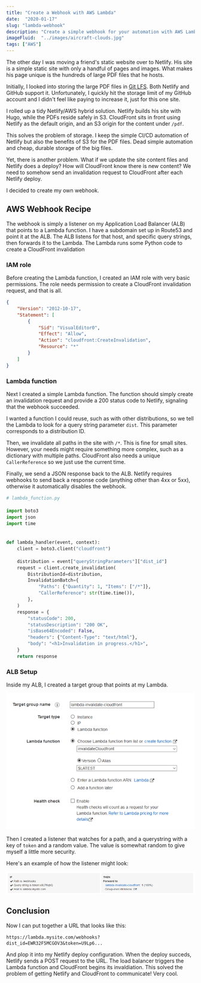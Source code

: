 ```yaml
---
title: "Create a Webhook with AWS Lambda"
date:  "2020-01-17"
slug: "lambda-webhook"
description: "Create a simple webhook for your automation with AWS Lambda and Python"
imageFluid:  "../images/aircraft-clouds.jpg"
tags: ["AWS"]
---
```


The other day I was moving a friend's static website over to Netlify. His site is a simple static site with only a handful of pages and images. What makes his page unique is the hundreds of large PDF files that he hosts.

Initially, I looked into storing the large PDF files in [Git LFS](https://git-lfs.github.com/). Both Netlify and GitHub support it. Unfortunately, I quickly hit the storage limit of my GitHub account and I didn't feel like paying to increase it, just for this one site.

I rolled up a tidy Netlify/AWS hybrid solution. Netlify builds his site with Hugo, while the PDFs reside safely in S3. CloudFront sits in front using Netlify as the default origin, and an S3 origin for the content under `/pdf`.

This solves the problem of storage. I keep the simple CI/CD automation of Netlify but also the benefits of S3 for the PDF files. Dead simple automation and cheap, durable storage of the big files.

Yet, there is another problem. What if we update the site content files and Netlify does a deploy? How will CloudFront know there is new content? We need to somehow send an invalidation request to CloudFront after each Netlify deploy.

I decided to create my own webhook.

## AWS Webhook Recipe

The webhook is simply a listener on my Application Load Balancer (ALB) that points to a Lambda function. I have a subdomain set up in Route53 and point it at the ALB. The ALB listens for that host, and specific query strings, then forwards it to the Lambda. The Lambda runs some Python code to create a CloudFront invalidation

### IAM role

Before creating the Lambda function, I created an IAM role with very basic permissions. The role needs permission to create a CloudFront invalidation request, and that is all.

```json
{
    "Version": "2012-10-17",
    "Statement": [
        {
            "Sid": "VisualEditor0",
            "Effect": "Allow",
            "Action": "cloudfront:CreateInvalidation",
            "Resource": "*"
        }
    ]
}
```

### Lambda function

Next I created a simple Lambda function. The function should simply create an invalidation request and provide a 200 status code to Netlify, signaling that the webhook succeeded.

I wanted a function I could reuse, such as with other distributions, so we tell the Lambda to look for a query string parameter `dist`. This parameter  corresponds to a distribution ID.

Then, we invalidate all paths in the site with `/*`. This is fine for small sites. However, your needs might require something more complex, such as a dictionary with multiple paths. CloudFront also needs a unique `CallerReference` so we just use the current time.

Finally, we send a JSON response back to the ALB. Netlify requires webhooks to send back a response code (anything other than 4xx or 5xx), otherwise it automatically disables the webhook.

```python
# lambda_function.py

import boto3
import json
import time


def lambda_handler(event, context):
    client = boto3.client("cloudfront")

    distribution = event["queryStringParameters"]["dist_id"]
    request = client.create_invalidation(
        DistributionId=distribution,
        InvalidationBatch={
            "Paths": {"Quantity": 1, "Items": ["/*"]},
            "CallerReference": str(time.time()),
        },
    )
    response = {
        "statusCode": 200,
        "statusDescription": "200 OK",
        "isBase64Encoded": False,
        "headers": {"Content-Type": "text/html"},
        "body": "<h1>Invalidation in progress.</h1>",
    }
    return response

```

### ALB Setup

Inside my ALB, I created a target group that points at my Lambda.

![Load Balancer Target Group](../images/alb-example-0.png)

Then I created a listener that watches for a path, and a querystring with a key of `token` and a random value. The value is somewhat random to give myself a little more security.

Here's an example of how the listener might look:

![Load Balancer Rule](../images/alb-example-1.png)

## Conclusion

Now I can put together a URL that looks like this:

```text
https://lambda.mysite.com/webhooks?dist_id=EWR32F5MCGOV3&token=U9Lp6...
```

And plop it into my Netlify deploy configuration. When the deploy succeds, Netlify sends a POST request to the URL. The load balancer triggers the Lambda function and CloudFront begins its invaldiation. This solved the problem of getting Netlify and CloudFront to communicate! Very cool.
